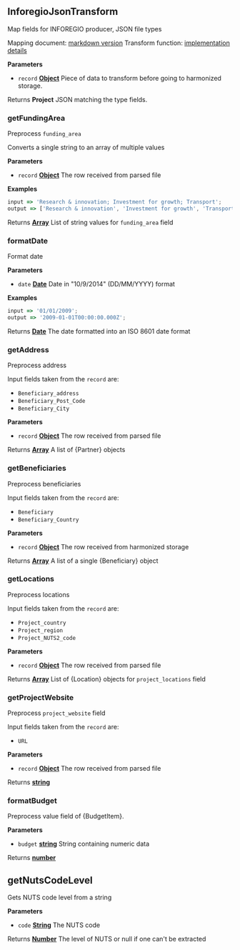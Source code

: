 <!-- Generated by documentation.js. Update this documentation by updating the source code. -->

## InforegioJsonTransform

Map fields for INFOREGIO producer, JSON file types

Mapping document: [markdown version][1]
Transform function: [implementation details][2]

**Parameters**

- `record` **[Object][3]** Piece of data to transform before going to harmonized storage.

Returns **Project** JSON matching the type fields.

### getFundingArea

Preprocess `funding_area`

Converts a single string to an array of multiple values

**Parameters**

- `record` **[Object][3]** The row received from parsed file

**Examples**

```javascript
input => 'Research & innovation; Investment for growth; Transport';
output => ['Research & innovation', 'Investment for growth', 'Transport'];
```

Returns **[Array][4]** List of string values for `funding_area` field

### formatDate

Format date

**Parameters**

- `date` **[Date][5]** Date in "10/9/2014" (DD/MM/YYYY) format

**Examples**

```javascript
input => '01/01/2009';
output => '2009-01-01T00:00:00.000Z';
```

Returns **[Date][5]** The date formatted into an ISO 8601 date format

### getAddress

Preprocess address

Input fields taken from the `record` are:

- `Beneficiary_address`
- `Beneficiary_Post_Code`
- `Beneficiary_City`

**Parameters**

- `record` **[Object][3]** The row received from parsed file

Returns **[Array][4]** A list of {Partner} objects

### getBeneficiaries

Preprocess beneficiaries

Input fields taken from the `record` are:

- `Beneficiary`
- `Beneficiary_Country`

**Parameters**

- `record` **[Object][3]** The row received from harmonized storage

Returns **[Array][4]** A list of a single {Beneficiary} object

### getLocations

Preprocess locations

Input fields taken from the `record` are:

- `Project_country`
- `Project_region`
- `Project_NUTS2_code`

**Parameters**

- `record` **[Object][3]** The row received from parsed file

Returns **[Array][4]** List of {Location} objects for `project_locations` field

### getProjectWebsite

Preprocess `project_website` field

Input fields taken from the `record` are:

- `URL`

**Parameters**

- `record` **[Object][3]** The row received from parsed file

Returns **[string][6]**

### formatBudget

Preprocess value field of {BudgetItem}.

**Parameters**

- `budget` **[string][6]** String containing numeric data

Returns **[number][7]**

## getNutsCodeLevel

Gets NUTS code level from a string

**Parameters**

- `code` **[String][6]** The NUTS code

Returns **[Number][7]** The level of NUTS or null if one can't be extracted

[1]: https://github.com/ec-europa/eubfr-data-lake/blob/master/services/ingestion/etl/inforegio/mapping.md
[2]: https://github.com/ec-europa/eubfr-data-lake/blob/master/services/ingestion/etl/inforegio/json/src/lib/transform.js
[3]: https://developer.mozilla.org/docs/Web/JavaScript/Reference/Global_Objects/Object
[4]: https://developer.mozilla.org/docs/Web/JavaScript/Reference/Global_Objects/Array
[5]: https://developer.mozilla.org/docs/Web/JavaScript/Reference/Global_Objects/Date
[6]: https://developer.mozilla.org/docs/Web/JavaScript/Reference/Global_Objects/String
[7]: https://developer.mozilla.org/docs/Web/JavaScript/Reference/Global_Objects/Number
